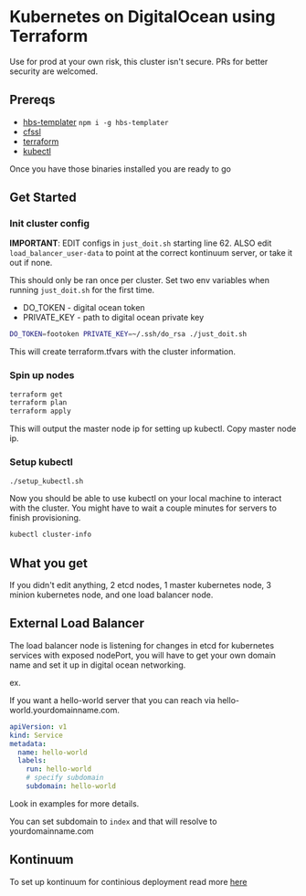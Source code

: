# Kubernetes on DigitalOcean using Terraform

Use for prod at your own risk, this cluster isn't secure. PRs for better security are welcomed.

## Prereqs

- [hbs-templater](https://github.com/esayemm/hbs-templater) `npm i -g hbs-templater`
- [cfssl](https://github.com/cloudflare/cfssl)
- [terraform](https://www.terraform.io/downloads.html)
- [kubectl](http://kubernetes.io/docs/getting-started-guides/binary_release/#prebuilt-binary-release)

Once you have those binaries installed you are ready to go

## Get Started

### Init cluster config

**IMPORTANT**: EDIT configs in `just_doit.sh` starting line 62. ALSO edit `load_balancer_user-data` to point at the correct kontinuum server, or take it out if none.

This should only be ran once per cluster. Set two env variables when running `just_doit.sh` for the first time.

- DO_TOKEN - digital ocean token
- PRIVATE_KEY - path to digital ocean private key

```sh
DO_TOKEN=footoken PRIVATE_KEY=~/.ssh/do_rsa ./just_doit.sh
```

This will create terraform.tfvars with the cluster information.

### Spin up nodes 

```sh
terraform get
terraform plan
terraform apply
```

This will output the master node ip for setting up kubectl. Copy master node ip.

### Setup kubectl

```sh
./setup_kubectl.sh
```

Now you should be able to use kubectl on your local machine to interact with the cluster. You might have to wait a couple minutes for servers to finish provisioning.

```sh
kubectl cluster-info
```

## What you get

If you didn't edit anything, 2 etcd nodes, 1 master kubernetes node, 3 minion kubernetes node, and one load balancer node.

## External Load Balancer

The load balancer node is listening for changes in etcd for kubernetes services with exposed nodePort, you will have to get your own domain name and set it up in digital ocean networking.

ex.

If you want a hello-world server that you can reach via hello-world.yourdomainname.com.

```yaml
apiVersion: v1
kind: Service
metadata:
  name: hello-world
  labels:
    run: hello-world
    # specify subdomain
    subdomain: hello-world
```

Look in examples for more details.

You can set subdomain to `index` and that will resolve to yourdomainname.com

## Kontinuum

To set up kontinuum for continious deployment read more [here](https://github.com/esayemm/kontinuum)